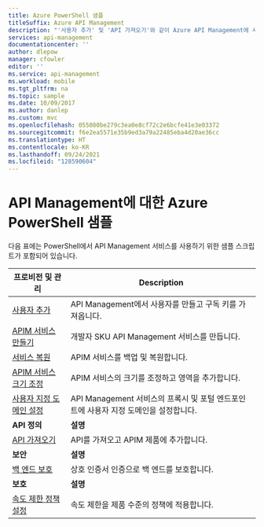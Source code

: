 ```yaml
---
title: Azure PowerShell 샘플
titleSuffix: Azure API Management
description: "'사용자 추가' 및 'API 가져오기'와 같이 Azure API Management에 사용할 수 있는 Azure PowerShell 샘플 스크립트에 대해 알아봅니다."
services: api-management
documentationcenter: ''
author: dlepow
manager: cfowler
editor: ''
ms.service: api-management
ms.workload: mobile
ms.tgt_pltfrm: na
ms.topic: sample
ms.date: 10/09/2017
ms.author: danlep
ms.custom: mvc
ms.openlocfilehash: 055080be279c3ea0e8cf72c2e6bcfe41e3e03372
ms.sourcegitcommit: f6e2ea5571e35b9ed3a79a22485eba4d20ae36cc
ms.translationtype: HT
ms.contentlocale: ko-KR
ms.lasthandoff: 09/24/2021
ms.locfileid: "128590604"
---
```

# <a name="azure-powershell-samples-for-api-management"></a>API Management에 대한 Azure PowerShell 샘플

다음 표에는 PowerShell에서 API Management 서비스를 사용하기 위한 샘플 스크립트가 포함되어 있습니다.

| 프로비전 및 관리 | Description |
| -------------------- | ----------- |
|[사용자 추가](./scripts/powershell-add-user-and-get-subscription-key.md?toc=%2fpowershell%2fmodule%2ftoc.json)| API Management에서 사용자를 만들고 구독 키를 가져옵니다.|
|[APIM 서비스 만들기](./scripts/powershell-create-apim-service.md?toc=%2fpowershell%2fmodule%2ftoc.json)|개발자 SKU API Management 서비스를 만듭니다.|
|[서비스 복원](./scripts/powershell-backup-restore-apim-service.md?toc=%2fpowershell%2fmodule%2ftoc.json)|APIM 서비스를 백업 및 복원합니다.|
|[APIM 서비스 크기 조정](./scripts/powershell-scale-and-addregion-apim-service.md?toc=%2fpowershell%2fmodule%2ftoc.json)|APIM 서비스의 크기를 조정하고 영역을 추가합니다.|
|[사용자 지정 도메인 설정](./scripts/powershell-setup-custom-domain.md?toc=%2fpowershell%2fmodule%2ftoc.json)|API Management 서비스의 프록시 및 포털 엔드포인트에 사용자 지정 도메인을 설정합니다.|
|**API 정의**| **설명** |
|[API 가져오기](./scripts/powershell-import-api-and-add-to-product.md?toc=%2fpowershell%2fmodule%2ftoc.json)|API를 가져오고 APIM 제품에 추가합니다.|
|**보안**| **설명** |
|[백 엔드 보호](./scripts/powershell-secure-backend-with-mutual-certificate-authentication.md?toc=%2fpowershell%2fmodule%2ftoc.json)|상호 인증서 인증으로 백 엔드를 보호합니다.|
|**보호**| **설명** |
|[속도 제한 정책 설정](./scripts/powershell-setup-rate-limit-policy.md?toc=%2fpowershell%2fmodule%2ftoc.json)|속도 제한을 제품 수준의 정책에 적용합니다. |
